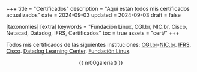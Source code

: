 +++
title = "Certificados"
description = "Aquí están todos mis certificados actualizados"
date = 2024-09-03
updated = 2024-09-03
draft = false

[taxonomies]
[extra]
keywords = "Fundación Linux, CGI.br, NIC.br, Cisco, Netacad, Datadog, IFRS, Certificados"
toc = true
assets = "cert/"
+++

Todos mis certificados de las siguientes instituciones: [CGI.br](https://cgi.br/)-[NIC.br](https://nic.br/). [IFRS](https://ifrs.edu.br). [Cisco](https://www.netacad.com/). [Datadog Learning Center](https://learn.datadoghq.com/). [Fundación Linux](https://trainingportal.linuxfoundation.org/).

<div style="text-align: center;">

{{ m00galeria() }}

</div>
